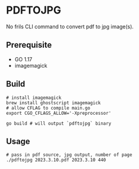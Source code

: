 # PDFTOJPG

No frils CLI command to convert pdf to jpg image(s).

## Prerequisite
- GO 1.17
- imagemagick

## Build
```shell
# install imagemagick
brew install ghostscript imagemagick
# allow CFLAG to compile main.go
export CGO_CFLAGS_ALLOW='-Xpreprocessor'

go build # will output `pdftojpg` binary
```

## Usage

```shell
# pass in pdf source, jpg output, number of page
./pdftojpg 2023.3.10.pdf 2023.3.10 440
```
